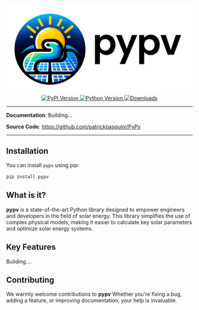 <div align="center">
    <a href="https://github.com/patrickpasquini/PyPv" target="_blank">
      <img src="https://raw.githubusercontent.com/patrickpasquini/pypv/master/docs/assets/logo.png" alt="PyPv Logo">
    </a>
</div>

<div align="center">
    <a href="https://pypi.org/project/pypv/" target="_blank">
      <img src="https://img.shields.io/pypi/v/pypv" alt="PyPI Version">
    </a>
    <a href="https://pypi.org/project/pypv/" target="_blank">
      <img src="https://img.shields.io/badge/Python-3.11-blue" alt="Python Version">
    </a>
    <!-- <a href="LINK_TO_YOUR_COVERAGE_REPORT" target="_blank">
      <img src="https://img.shields.io/endpoint?url=URL_TO_YOUR_COVERAGE_BADGE_JSON&logo=pytest" alt="Coverage">
    </a> -->
    <a href="https://pepy.tech/project/pypv" target="_blank">
      <img src="https://static.pepy.tech/badge/pypv/month" alt="Downloads">
    </a>
</div>

---

**Documentation**: Building...

**Source Code**: <a href="https://github.com/patrickpasquini/PyPv" target="_blank">https://github.com/patrickpasquini/PyPv</a>

---

## Installation

You can install `pypv` using pip:
```bash
pip install pypv
```

## What is it?

**pypv** is a state-of-the-art Python library designed to empower engineers and developers in the field of solar energy. This library simplifies the use of complex physical models, making it easier to calculate key solar parameters and optimize solar energy systems. 

## Key Features

Building....


## Contributing

We warmly welcome contributions to **pypv** Whether you're fixing a bug, adding a feature, or improving documentation, your help is invaluable.